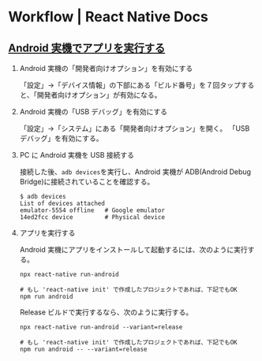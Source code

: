 # Workflow | React Native Docs

## [Android 実機でアプリを実行する](https://reactnative.dev/docs/running-on-device#running-your-app-on-android-devices)

1. Android 実機の「開発者向けオプション」を有効にする

   「設定」→「デバイス情報」の下部にある「ビルド番号」を７回タップすると、「開発者向けオプション」が有効になる。

1. Android 実機の「USB デバッグ」を有効にする

   「設定」→「システム」にある「開発者向けオプション」を開く。
   「USB デバッグ」を有効にする。

1. PC に Android 実機を USB 接続する

   接続した後、`adb devices`を実行し、Android 実機が ADB(Android Debug Bridge)に接続されていることを確認する。

   ```shell
   $ adb devices
   List of devices attached
   emulator-5554 offline   # Google emulator
   14ed2fcc device         # Physical device
   ```

1. アプリを実行する

   Android 実機にアプリをインストールして起動するには、次のように実行する。

   ```shell
   npx react-native run-android

   # もし 'react-native init' で作成したプロジェクトであれば、下記でもOK
   npm run android
   ```

   Release ビルドで実行するなら、次のように実行する。

   ```shell
   npx react-native run-android --variant=release

   # もし 'react-native init' で作成したプロジェクトであれば、下記でもOK
   npm run android -- --variant=release
   ```
